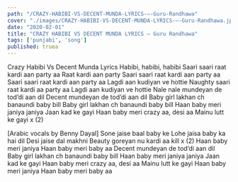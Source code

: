 ```yaml
---
path: "/CRAZY-HABIBI-VS-DECENT-MUNDA-LYRICS-–-Guru-Randhawa"
cover: "./images/CRAZY-HABIBI-VS-DECENT-MUNDA-LYRICS-–-Guru-Randhawa.jpg"
date: "2020-02-01"
title: "CRAZY HABIBI VS DECENT MUNDA LYRICS – Guru Randhawa"
tags: ['punjabi', 'song']
published: truea
---
```


Crazy Habibi Vs Decent Munda Lyrics
Habibi, habibi, habibi
Saari saari raat kardi aan party aa
Raat kardi aan party
Saari saari raat kardi aan party aa
Saari saari raat kardi aan party aa
Lagdi aan kudiyan ve hottie
Naughty saari raat kardi aa party aa
Lagdi aan kudiyan ve hottie
Nale nale mundeyan de tod’di aan dil
Decent mundeyan de tod’di aan dil
Baby girl lakhan ch banaundi baby bill
Baby girl lakhan ch banaundi baby bill
Haan baby meri janiya janiya
Jaan kad ke gayi
Haan baby meri crazy aa, desi aa
Mainu lutt ke gayi x (2)






[Arabic vocals by Benny Dayal]
Sone jaise baal baby ke
Lohe jaisa baby ka hai dil
Desi jaise dal makhni
Beauty goreyan nu kardi aa kill x (2)
Haan baby meri janiya
Haan baby meri baby aa
Decent mundeyan de tod’di aan dil
Baby girl lakhan ch banaundi baby bill
Haan baby meri janiya janiya
Jaan kad ke gayi
Haan baby meri crazy aa, desi aa
Mainu lutt ke gayi
Haan baby meri janiya
Haan baby meri baby aa
